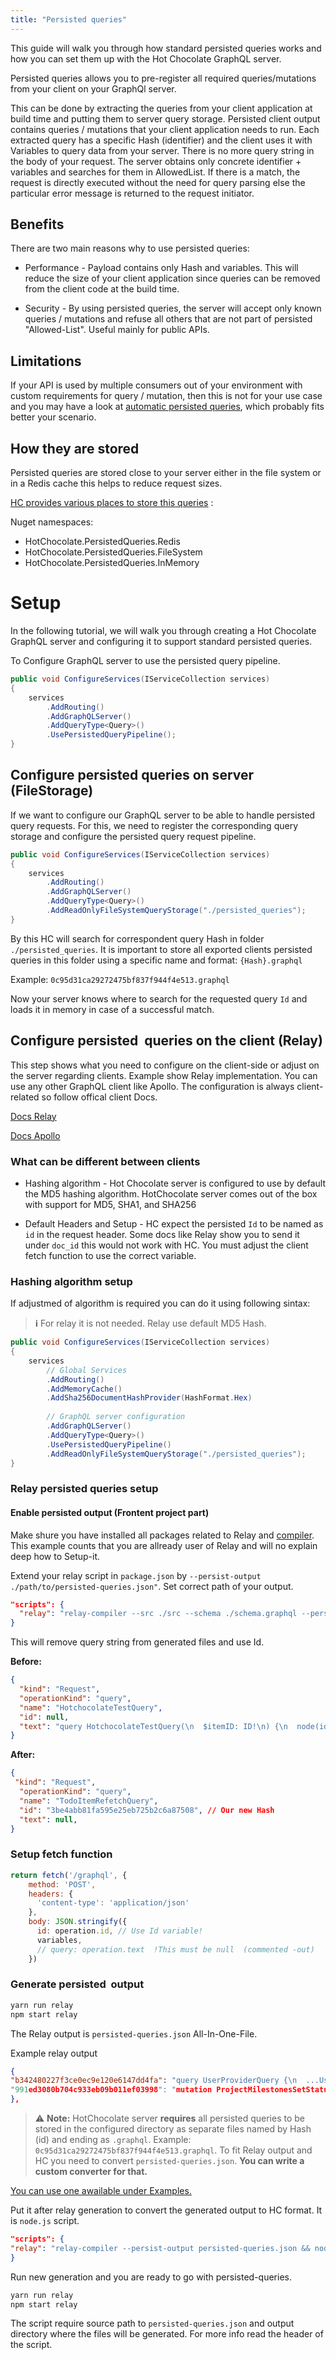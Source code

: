```yaml
---
title: "Persisted queries"
---
```


This guide will walk you through how standard persisted queries works and how you can set them up with the Hot Chocolate GraphQL server.

Persisted queries allows you to pre-register all required queries/mutations from your client on your GraphQl server.

This can be done by extracting the queries from your client application at build time and putting them to server query storage. Persisted client output contains queries / mutations that your client application needs to run. Each extracted query has a specific Hash (identifier) and the client uses it with Variables to query data from your server. There is no more query string in the body of your request. The server obtains only concrete identifier + variables and searches for them in AllowedList. If there is a match, the request is directly executed without the need for query parsing else the particular error message is returned to the request initiator. 

## Benefits

There are two main reasons why to use persisted queries:

- Performance - Payload contains only Hash and variables. This will reduce the size of your client application since queries can be removed from the client code at the build time.

- Security - By using persisted queries, the server will accept only known queries / mutations and refuse all others that are not part of persisted "Allowed-List". Useful mainly for public APIs. 

## Limitations

If your API is used by multiple consumers out of your environment with custom requirements for query / mutation, then this is not for your use case and you may have a look at [automatic persisted queries](automatic-persisted-queries), which probably fits better your scenario. 

## How they are stored

Persisted queries are stored close to your server either in the file system or in a Redis cache this helps to reduce request sizes.

[HC provides various places to store this queries](https://www.nuget.org/packages?q=Hotchocolate.PersistedQueries) :

Nuget namespaces:
- HotChocolate.PersistedQueries.Redis 
- HotChocolate.PersistedQueries.FileSystem  
- HotChocolate.PersistedQueries.InMemory

# Setup
In the following tutorial, we will walk you through creating a Hot Chocolate GraphQL server and configuring it to support standard persisted queries.

To Configure GraphQL server to use the persisted query pipeline.

```csharp
public void ConfigureServices(IServiceCollection services)
{
    services
        .AddRouting()
        .AddGraphQLServer()
        .AddQueryType<Query>()
        .UsePersistedQueryPipeline();
}
```

## Configure persisted queries on server (FileStorage)

If we want to configure our GraphQL server to be able to handle persisted query requests. For this, we need to register the corresponding query storage and configure the persisted query request pipeline.

```csharp
public void ConfigureServices(IServiceCollection services)
{
    services
        .AddRouting()
        .AddGraphQLServer()
        .AddQueryType<Query>()
        .AddReadOnlyFileSystemQueryStorage("./persisted_queries");
}
```

By this HC will search for correspondent query Hash in folder `./persisted_queries`. It is important to store all exported clients persisted  queries in this folder using a specific name and format: `{Hash}.graphql`

Example: `0c95d31ca29272475bf837f944f4e513.graphql`

Now your server knows where to search for the requested query `Id` and loads it in memory in case of a successful match. 


## Configure persisted  queries on the client (Relay)

This step shows what you need to configure on the client-side or adjust on the server regarding clients. Example show Relay implementation. You can use any other GraphQL client like Apollo. The configuration is always client-related so follow offical client Docs. 

[Docs Relay](https://relay.dev/docs/guides/persisted-queries/)

[Docs Apollo](https://www.apollographql.com/docs/apollo-server/performance/apq/)

### What can be different between clients

- Hashing algorithm - Hot Chocolate server is configured to use by default the MD5 hashing algorithm. HotChocolate server comes out of the box with support for MD5, SHA1, and SHA256

- Default Headers and Setup - HC expect the persisted `Id` to be named as` id` in the request header. Some docs like Relay show you to send it under `doc_id` this would not work with HC. You must adjust the client fetch function to use the correct variable. 

### Hashing algorithm setup

If adjustmed of algorithm is required you can do it using following sintax:

 > **ℹ️**  For relay it is not needed. Relay use default MD5 Hash.

```csharp
public void ConfigureServices(IServiceCollection services)
{
    services
        // Global Services
        .AddRouting()
        .AddMemoryCache()
        .AddSha256DocumentHashProvider(HashFormat.Hex)
        
        // GraphQL server configuration
        .AddGraphQLServer()
        .AddQueryType<Query>()
        .UsePersistedQueryPipeline()
        .AddReadOnlyFileSystemQueryStorage("./persisted_queries");
}
```

### Relay persisted queries setup

#### Enable persisted output (Frontent project part)

Make shure you have installed all packages related to Relay and [compiler](https://www.npmjs.com/package/relay-compiler). This example counts that you are allready user of Relay and will no explain deep how to Setup-it.

Extend your relay script in `package.json` by `--persist-output ./path/to/persisted-queries.json"`. Set correct path of your output.

```json
"scripts": {
  "relay": "relay-compiler --src ./src --schema ./schema.graphql --persist-output ./path/to/persisted-queries.json"
}
```

This will remove query string from generated files and use Id.

**Before:**
```json
{
  "kind": "Request",
  "operationKind": "query",
  "name": "HotchocolateTestQuery",
  "id": null,
  "text": "query HotchocolateTestQuery(\n  $itemID: ID!\n) {\n  node(id: $itemID) {\n    ...TestItem_item_2FOrhs\n  }\n}\n\nfragment TestItem_item_2FOrhs on Todo {\n    text\n    isComplete\n}\n",
}
```

**After:**
```json
{
 "kind": "Request",
  "operationKind": "query",
  "name": "TodoItemRefetchQuery",
  "id": "3be4abb81fa595e25eb725b2c6a87508", // Our new Hash
  "text": null, 
}
```

### Setup fetch function
```js
return fetch('/graphql', {
    method: 'POST',
    headers: {
      'content-type': 'application/json'
    },
    body: JSON.stringify({
      id: operation.id, // Use Id variable!
      variables,
      // query: operation.text  !This must be null  (commented -out)
    })
```

### Generate persisted  output

```bash
yarn run relay
npm start relay
```

The Relay output is `persisted-queries.json` All-In-One-File.

Example relay output
```json
{
"b342480227f3ce0ec9e120e6147dd4fa": "query UserProviderQuery {\n  ...UserProviderMe_Fragment\n  me {\n    id\n    systemid\n  etc... }\n},
"991ed3080b704c933eb09b011ef03998": "mutation ProjectMilestonesSetStatusMutation {\n   $request: SetMailstoneS etc... },
},
```

> ⚠️ **Note:** HotChocolate server **requires** all persisted queries to be stored in the configured directory as separate files named by Hash (id) and ending as `.graphql`. Example: `0c95d31ca29272475bf837f944f4e513.graphql`. To fit Relay output and HC you need to convert `persisted-queries.json`. **You can write a custom converter for that.**

[You can use one awailable under Examples.](https://github.com/ChilliCream/hotchocolate-examples/blob/master/misc/Persisted-queries/relay-persisted-converter.js)

Put it after relay generation to convert the generated output to HC format. It is `node.js` script.

```json
"scripts": {
"relay": "relay-compiler --persist-output persisted-queries.json && node relay-presisted-converter.js persisted-output/persisted-queries.json persisted-output",
}
```

Run new generation and you are ready to go with persisted-queries.

```bash
yarn run relay
npm start relay
```

The script require source path to `persisted-queries.json` and output directory where the files will be generated. For more info read the header of the script.
